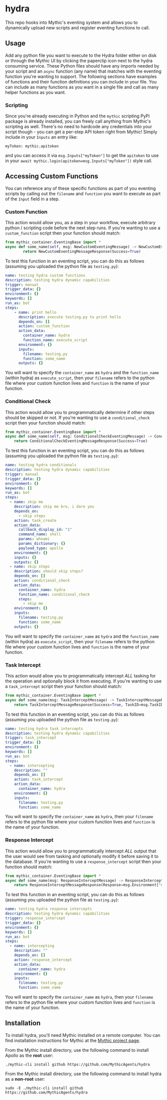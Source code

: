 # hydra

This repo hooks into Mythic's eventing system and allows you to dynamically upload new scripts and register eventing functions to call.

## Usage

Add any python file you want to execute to the Hydra folder either on disk or through the Mythic UI by clicking the paperclip icon next to the hydra consuming service.
These Python files should have any imports needed by your script and an `async` function (any name) that matches with the eventing function you're wanting to support.
The following sections have examples of functions and their function definitions you can include in your file. 
You can include as many functions as you want in a single file and call as many helper functions as you want.

### Scripting
Since you're already executing in Python and the `mythic` scripting PyPi package is already installed, you can freely call anything from Mythic's scripting as well.
There's no need to hardcode any credentials into your script though - you can get a per-step API token right from Mythic! Simply include in your `Inputs` an entry like:
```text
myToken: mythic.apitoken
```
and you can access it via `msg.Inputs["myToken"]` to get the `apitoken` to use in your `await mythic.login(apitoken=msg.Inputs["myToken"])` style call.

## Accessing Custom Functions

You can reference any of these specific functions as part of you eventing scripts by calling out the `filename` and `function` you want to execute as part of the `Input` field in a step.

### Custom Function

This action would allow you, as a step in your workflow, execute arbitrary python / scripting code before the next step runs. If you're wanting to use a `custom_function` script then your function should match:
```python
from mythic_container.EventingBase import *
async def some_name(self, msg: NewCustomEventingMessage) -> NewCustomEventingMessageResponse:
        return NewCustomEventingMessageResponse(Success=True)
```

To test this function in an eventing script, you can do this as follows (assuming you uploaded the python file as `testing.py`):
```yaml
name: testing hydra custom functions
description: testing hydra dynamic capabilities
trigger: manual
trigger_data: {}
environment: {}
keywords: []
run_as: bot
steps:
    - name: print hello
      description: execute testing.py to print hello
      depends_on: []
      action: custom_function
      action_data:
        container_name: hydra
        function_name: execute_script
      environment: {}
      inputs:
        filename: testing.py
        function: some_name
      outputs: {}
```

You will want to specify the `container_name` as `hydra` and the `function_name` (within hydra) as `execute_script`, then your `filename` refers to the python file where your custom function lives and `function` is the name of your function.

### Conditional Check

This action would allow you to programmatically determine if other steps should be skipped or not. If you're wanting to use a `conditional_check` script then your function should match:
```python
from mythic_container.EventingBase import *
async def some_name(self, msg: ConditionalCheckEventingMessage) -> ConditionalCheckEventingMessageResponse:
    return ConditionalCheckEventingMessageResponse(Success=True)
```

To test this function in an eventing script, you can do this as follows (assuming you uploaded the python file as `testing.py`):
```yaml
name: testing hydra conditionals
description: testing hydra dynamic capabilities
trigger: manual
trigger_data: {}
environment: {}
keywords: []
run_as: bot
steps:
  - name: skip me
    description: skip me bro, i dare you
    depends_on:
      - skip steps
    action: task_create
    action_data:
      callback_display_id: "1"
      command_name: shell
      params: whoami
      params_dictionary: {}
      payload_type: apollo
    environment: {}
    inputs: {}
    outputs: {}
  - name: skip steps
    description: should skip steps?
    depends_on: []
    action: conditional_check
    action_data:
      container_name: hydra
      function_name: conditional_check
      steps:
        - skip me
    environment: {}
    inputs:
      filename: testing.py
      function: some_name
    outputs: {}
```

You will want to specify the `container_name` as `hydra` and the `function_name` (within hydra) as `execute_script`, then your `filename` refers to the python file where your custom function lives and `function` is the name of your function.

### Task Intercept

This action would allow you to programmatically intercept _ALL_ tasking for the operation and optionally block it from executing. If you're wanting to use a `task_intercept` script then your function should match:
```python
from mythic_container.EventingBase import *
async def some_name(msg: TaskInterceptMessage) -> TaskInterceptMessageResponse:
    return TaskInterceptMessageResponse(Success=True, TaskID=msg.TaskID, BlockTask=False)
```
To test this function in an eventing script, you can do this as follows (assuming you uploaded the python file as `testing.py`):
```yaml
name: testing hydra task intercepts
description: testing hydra dynamic capabilities
trigger: task_intercept
trigger_data: {}
environment: {}
keywords: []
run_as: bot
steps:
  - name: intercepting
    description: ""
    depends_on: []
    action: task_intercept
    action_data:
      container_name: hydra
    environment: {}
    inputs:
      filename: testing.py
      function: some_name
```

You will want to specify the `container_name` as `hydra`, then your `filename` refers to the python file where your custom function lives and `function` is the name of your function.


### Response Intercept

This action would allow you to programmatically intercept _ALL_ output that the user would see from tasking and optionally modify it before saving it to the database. If you're wanting to use a `response_intercept` script then your function should match:
```python
from mythic_container.EventingBase import *
async def some_name(msg: ResponseInterceptMessage) -> ResponseInterceptMessageResponse:
    return ResponseInterceptMessageResponse(Response=msg.Environment["user_output"])
```

To test this function in an eventing script, you can do this as follows (assuming you uploaded the python file as `testing.py`):
```yaml
name: testing hydra response intercepts
description: testing hydra dynamic capabilities
trigger: response_intercept
trigger_data: {}
environment: {}
keywords: []
run_as: bot
steps:
  - name: intercepting
    description: ""
    depends_on: []
    action: response_intercept
    action_data:
      container_name: hydra
    environment: {}
    inputs:
      filename: testing.py
      function: some_name
```

You will want to specify the `container_name` as `hydra`, then your `filename` refers to the python file where your custom function lives and `function` is the name of your function.


## Installation
To install hydra, you'll need Mythic installed on a remote computer. You can find installation instructions for Mythic at the [Mythic project page](https://github.com/its-a-feature/Mythic/).

From the Mythic install directory, use the following command to install Apollo as the **root** user:

```
./mythic-cli install github https://github.com/MythicAgents/hydra
```

From the Mythic install directory, use the following command to install hydra as a **non-root** user:

```
sudo -E ./mythic-cli install github https://github.com/MythicAgents/hydra
```